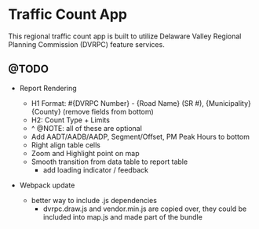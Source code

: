 Traffic Count App
=============

This regional traffic count app is built to utilize Delaware Valley Regional Planning Commission (DVRPC) feature services.



## @TODO
- Report Rendering
    - H1 Format: #{DVRPC Number} - {Road Name} (SR #), {Municipality} {County} (remove fields from bottom)
    - H2: Count Type + Limits
    - ^ @NOTE: all of these are optional
    - Add AADT/AADB/AADP, Segment/Offset, PM Peak Hours to bottom
    - Right align table cells
    - Zoom and Highlight point on map
    - Smooth transition from data table to report table
        - add loading indicator / feedback

- Webpack update
    - better way to include .js dependencies
        - dvrpc.draw.js and vendor.min.js are copied over, they could be included into map.js and made part of the bundle